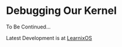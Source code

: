 # Debugging Our Kernel

To Be Continued...

Latest Development is at [LearnixOS](https://github.com/learnix-os/LearnixOS/)
